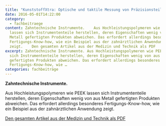 ```yaml
---
title: "KunststoffXtra: Optische und taktile Messung von Präzisionsteilen"
date: 2016-05-01T14:22:00
category:
  - fachbeitraege
content: Zahntechnische Instrumente.    Aus Hochleistungspolymeren wie PEEK
  lassen sich Instrumententeile herstellen, deren Eigenschaften wenig von aus
  Metall gefertigten Produkten abweichen. Das erfordert allerdings besonderes
  Fertigungs-Know-how, wie ein Beispiel aus der zahnärztlichen Anwendung
  zeigt.    Den gesamten Artikel aus der Medizin und Technik als PDF
excerpt: Zahntechnische Instrumente. Aus Hochleistungspolymeren wie PEEK lassen
  sich Instrumententeile herstellen, deren Eigenschaften wenig von aus Metall
  gefertigten Produkten abweichen. Das erfordert allerdings besonderes
  Fertigungs-Know-how, wie …
categories: fachbeiträge
---
```


<p><strong>Zahntechnische Instrumente.</strong></p>



<p>Aus Hochleistungspolymeren wie PEEK lassen sich Instrumententeile herstellen, deren Eigenschaften wenig von aus Metall gefertigten Produkten abweichen. Das erfordert allerdings besonderes Fertigungs-Know-how, wie ein Beispiel aus der zahnärztlichen Anwendung zeigt.</p>



<p><a href="https://pfaffgmbh.com/downloads/Kunststoffxtra-Anzeige-Messtechnik-01-05-2016.pdf" target="_blank" rel="noreferrer noopener" aria-label="Den gesamten Artikel aus der Medizin und Technik als PDF (öffnet in neuem Tab)">Den gesamten Artikel aus der Medizin und Technik als PDF</a></p>
